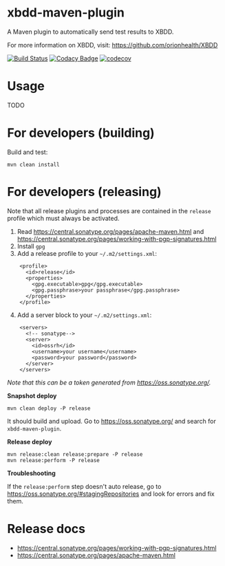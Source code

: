 # xbdd-maven-plugin
A Maven plugin to automatically send test results to XBDD.

For more information on XBDD, visit: https://github.com/orionhealth/XBDD

[![Build Status](https://travis-ci.com/steveswinsburg/xbdd-maven-plugin.svg?branch=master)](https://travis-ci.org/steveswinsburg/xbdd-maven-plugin)
[![Codacy Badge](https://api.codacy.com/project/badge/Grade/e67f4a74d6b845d0834f3b6594e76c9d)](https://www.codacy.com/app/steveswinsburg/xbdd-maven-plugin)
[![codecov](https://codecov.io/gh/steveswinsburg/xbdd-maven-plugin/branch/master/graph/badge.svg)](https://codecov.io/gh/steveswinsburg/xbdd-maven-plugin)

# Usage

TODO

# For developers (building)
Build and test: 
````
mvn clean install
````

# For developers (releasing)

Note that all release plugins and processes are contained in the `release` profile which must always be activated.

1. Read https://central.sonatype.org/pages/apache-maven.html and https://central.sonatype.org/pages/working-with-pgp-signatures.html
2. Install `gpg`
3. Add a release profile to your `~/.m2/settings.xml`:
```
    <profile>
      <id>release</id>
      <properties>
        <gpg.executable>gpg</gpg.executable>
        <gpg.passphrase>your passphrase</gpg.passphrase>
      </properties>
    </profile>
```
4. Add a server block to your `~/.m2/settings.xml`:
```
    <servers>
      <!-- sonatype-->
      <server>
        <id>ossrh</id>
        <username>your username</username>
        <password>your password</password>
      </server>
    </servers>
```
_Note that this can be a token generated from https://oss.sonatype.org/._

**Snapshot deploy** 
```
mvn clean deploy -P release
```
It should build and upload. Go to https://oss.sonatype.org/ and search for `xbdd-maven-plugin`. 

**Release deploy**
```
mvn release:clean release:prepare -P release
mvn release:perform -P release
```

**Troubleshooting**

If the `release:perform` step doesn't auto release, go to https://oss.sonatype.org/#stagingRepositories and look for errors and fix them.

# Release docs
* https://central.sonatype.org/pages/working-with-pgp-signatures.html
* https://central.sonatype.org/pages/apache-maven.html

